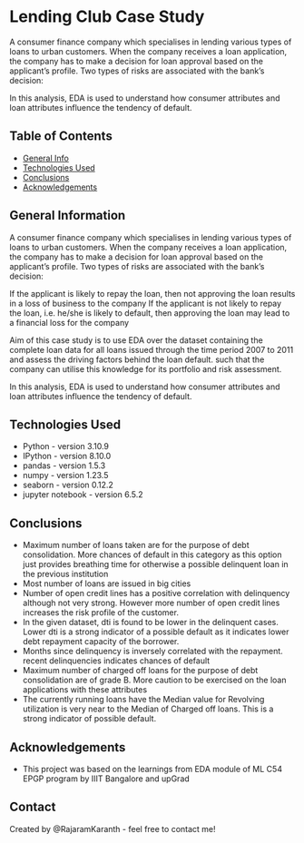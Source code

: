# Lending Club Case Study
A consumer finance company which specialises in lending various types of loans to urban customers. When the company receives a loan application, the company has to make a decision for loan approval based on the applicant’s profile. Two types of risks are associated with the bank’s decision:

In this analysis, EDA is used to understand how consumer attributes and loan attributes influence the tendency of default.


## Table of Contents
* [General Info](#general-information)
* [Technologies Used](#technologies-used)
* [Conclusions](#conclusions)
* [Acknowledgements](#acknowledgements)


## General Information
A consumer finance company which specialises in lending various types of loans to urban customers. When the company receives a loan application, the company has to make a decision for loan approval based on the applicant’s profile. Two types of risks are associated with the bank’s decision:

If the applicant is likely to repay the loan, then not approving the loan results in a loss of business to the company
If the applicant is not likely to repay the loan, i.e. he/she is likely to default, then approving the loan may lead to a financial loss for the company


Aim of this case study is to use EDA over the dataset containing the complete loan data for all loans issued through the time period 2007 to 2011  and assess the driving factors behind the loan default. such that the company can utilise this knowledge for its portfolio and risk assessment. 

In this analysis, EDA is used to understand how consumer attributes and loan attributes influence the tendency of default.


## Technologies Used
- Python - version 3.10.9
- IPython - version 8.10.0
- pandas - version 1.5.3
- numpy - version 1.23.5
- seaborn - version 0.12.2
- jupyter notebook - version 6.5.2


## Conclusions
- Maximum number of loans taken are for the purpose of debt consolidation. More chances of default in this category as this option just provides breathing time for otherwise a possible delinquent loan in the previous institution
- Most number of  loans are issued in big cities
- Number of open credit lines has a positive correlation with delinquency although not very strong. However more number of open credit lines increases the risk profile of the customer.
- In the given dataset, dti is found to be lower in the delinquent cases. 
Lower dti is a strong indicator of a possible default as it indicates lower debt repayment capacity of the borrower.
- Months since delinquency is inversely correlated with the repayment. recent delinquencies indicates chances of default
- Maximum number of charged off loans for the purpose of debt consolidation are of grade B.
More caution to be exercised on the loan applications with these attributes 
- The currently running loans have the Median value for Revolving utilization is very near to the Median of Charged off loans. This is a strong indicator of possible default.


## Acknowledgements
- This project was based on the learnings from EDA module of ML C54 EPGP program by IIIT Bangalore and upGrad


## Contact
Created by @RajaramKaranth - feel free to contact me!


